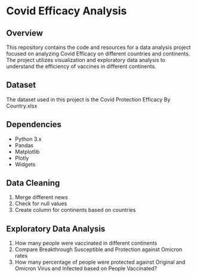 # Covid Efficacy Analysis

## Overview
This repository contains the code and resources for a data analysis project focused on analyzing Covid Efficacy on different countries and continents. The project utilizes visualization and exploratory data analysis to understand the efficiency of vaccines in different continents.

## Dataset
The dataset used in this project is the Covid Protection Efficacy By Country.xlsx

## Dependencies
- Python 3.x
- Pandas
- Matplotlib
- Plotly
- Widgets

## Data Cleaning
1. Merge different news
2. Check for null values
3. Create column for continents based on countries

## Exploratory Data Analysis
1. How many people were vaccinated in different continents
2. Compare Breakthrough Susceptible and Protection against Omicron rates
3. How many percentage of people were protected against Original and Omicron Virus and Infected based on People Vaccinated?
